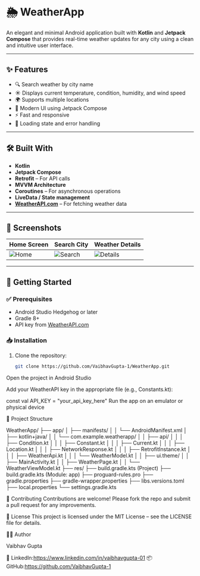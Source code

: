 # 🌦️ WeatherApp

An elegant and minimal Android application built with **Kotlin** and **Jetpack Compose** that provides real-time weather updates for any city using a clean and intuitive user interface.

---

## ✨ Features

- 🔍 Search weather by city name
- ☀️ Displays current temperature, condition, humidity, and wind speed
- 🌍 Supports multiple locations
- 📱 Modern UI using Jetpack Compose
- ⚡ Fast and responsive
- 🔄 Loading state and error handling

---

## 🛠️ Built With

- **Kotlin**
- **Jetpack Compose**
- **Retrofit** – For API calls
- **MVVM Architecture**
- **Coroutines** – For asynchronous operations
- **LiveData / State management**
- **[WeatherAPI.com](https://www.weatherapi.com/)** – For fetching weather data

---

## 📸 Screenshots

| Home Screen | Search City | Weather Details |
|-------------|-------------|-----------------|
| ![Home](https://github.com/user-attachments/assets/940a4e52-cc2b-49b5-a78c-bf9d8e6cc19b) | ![Search](https://github.com/user-attachments/assets/c1123ce9-08ac-4166-a835-5cc69997638f) | ![Details](https://github.com/user-attachments/assets/64d0613e-179f-46ca-baf4-cff9c82391c7)

---

## 🚀 Getting Started

### ✅ Prerequisites

- Android Studio Hedgehog or later
- Gradle 8+
- API key from [WeatherAPI.com](https://www.weatherapi.com/)

### 📥 Installation

1. Clone the repository:
   ```bash
   git clone https://github.com/VaibhavGupta-1/WeatherApp.git
Open the project in Android Studio

Add your WeatherAPI key in the appropriate file (e.g., Constants.kt):

const val API_KEY = "your_api_key_here"
Run the app on an emulator or physical device

📂 Project Structure

WeatherApp/
├── app/
│   ├── manifests/
│   │   └── AndroidManifest.xml
│   ├── kotlin+java/
│   │   └── com.example.weatherapp/
│   │       ├── api/
│   │       │   ├── Condition.kt
│   │       │   ├── Constant.kt
│   │       │   ├── Current.kt
│   │       │   ├── Location.kt
│   │       │   ├── NetworkResponse.kt
│   │       │   ├── RetrofitInstance.kt
│   │       │   ├── WeatherApi.kt
│   │       │   └── WeatherModel.kt
│   │       ├── ui.theme/
│   │       ├── MainActivity.kt
│   │       ├── WeatherPage.kt
│   │       └── WeatherViewModel.kt
├── res/
├── build.gradle.kts (Project)
├── build.gradle.kts (Module: app)
├── proguard-rules.pro
├── gradle.properties
├── gradle-wrapper.properties
├── libs.versions.toml
├── local.properties
└── settings.gradle.kts


🤝 Contributing
Contributions are welcome!
Please fork the repo and submit a pull request for any improvements.

📄 License
This project is licensed under the MIT License – see the LICENSE file for details.

🙋‍♂️ Author

Vaibhav Gupta

📧 LinkedIn:https://www.linkedin.com/in/vaibhavgupta-01
📦 GitHub:https://github.com/VaibhavGupta-1
